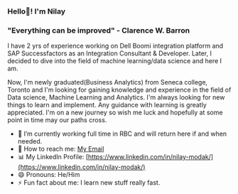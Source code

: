 ### Hello👋! I'm Nilay

### "Everything can be improved" - Clarence W. Barron

I have 2 yrs of experience working on Dell Boomi integration platform and SAP Successfactors as an Integration Consultant & Developer. Later, I decided to dive into the field of machine learning/data science and here I am.

Now, I'm newly graduated(Business Analytics) from Seneca college, Toronto and I'm looking for gaining knowledge and experience in the field of Data science, Machine Learning and Analytics. I'm always looking for new things to learn and implement. Any guidance with learning is greatly appreciated. I'm on a new journey so wish me luck and hopefully at some point in time may our paths cross.

- 🔭 I’m currently working full time in RBC and will return here if and when needed.
- 📧 How to reach me: [My Email](nilaymodak1998@gmail.com)
- 📊 My LinkedIn Profile: [https://www.linkedin.com/in/nilay-modak/](https://www.linkedin.com/in/nilay-modak/)
- 😄 Pronouns: He/Him
- ⚡ Fun fact about me: I learn new stuff really fast.
